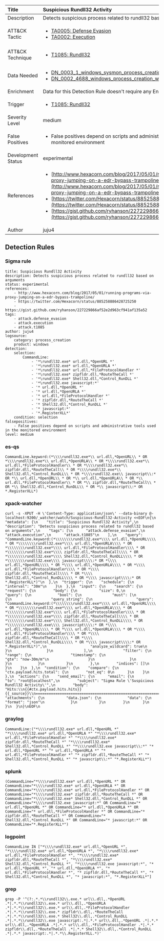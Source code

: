 | Title                | Suspicious Rundll32 Activity                                                                                                                                                 |
|:---------------------|:------------------------------------------------------------------------------------------------------------------------------------------------------------|
| Description          | Detects suspicious process related to rundll32 based on arguments                                                                                                                                           |
| ATT&amp;CK Tactic    |  <ul><li>[TA0005: Defense Evasion](https://attack.mitre.org/tactics/TA0005)</li><li>[TA0002: Execution](https://attack.mitre.org/tactics/TA0002)</li></ul>  |
| ATT&amp;CK Technique | <ul><li>[T1085: Rundll32](https://attack.mitre.org/techniques/T1085)</li></ul>  |
| Data Needed          | <ul><li>[DN_0003_1_windows_sysmon_process_creation](../Data_Needed/DN_0003_1_windows_sysmon_process_creation.md)</li><li>[DN_0002_4688_windows_process_creation_with_commandline](../Data_Needed/DN_0002_4688_windows_process_creation_with_commandline.md)</li></ul>  |
| Enrichment           |  Data for this Detection Rule doesn't require any Enrichments.  |
| Trigger              | <ul><li>[T1085: Rundll32](../Triggers/T1085.md)</li></ul>  |
| Severity Level       | medium |
| False Positives      | <ul><li>False positives depend on scripts and administrative tools used in the monitored environment</li></ul>  |
| Development Status   | experimental |
| References           | <ul><li>[http://www.hexacorn.com/blog/2017/05/01/running-programs-via-proxy-jumping-on-a-edr-bypass-trampoline/](http://www.hexacorn.com/blog/2017/05/01/running-programs-via-proxy-jumping-on-a-edr-bypass-trampoline/)</li><li>[https://twitter.com/Hexacorn/status/885258886428725250](https://twitter.com/Hexacorn/status/885258886428725250)</li><li>[https://gist.github.com/ryhanson/227229866af52e2d963cf941af135a52](https://gist.github.com/ryhanson/227229866af52e2d963cf941af135a52)</li></ul>  |
| Author               | juju4 |


## Detection Rules

### Sigma rule

```
title: Suspicious Rundll32 Activity
description: Detects suspicious process related to rundll32 based on arguments
status: experimental
references:
    - http://www.hexacorn.com/blog/2017/05/01/running-programs-via-proxy-jumping-on-a-edr-bypass-trampoline/
    - https://twitter.com/Hexacorn/status/885258886428725250
    - https://gist.github.com/ryhanson/227229866af52e2d963cf941af135a52
tags:
    - attack.defense_evasion
    - attack.execution
    - attack.t1085
author: juju4
logsource:
    category: process_creation
    product: windows
detection:
    selection:
        CommandLine:
            - '*\rundll32.exe* url.dll,*OpenURL *'
            - '*\rundll32.exe* url.dll,*OpenURLA *'
            - '*\rundll32.exe* url.dll,*FileProtocolHandler *'
            - '*\rundll32.exe* zipfldr.dll,*RouteTheCall *'
            - '*\rundll32.exe* Shell32.dll,*Control_RunDLL *'
            - '*\rundll32.exe javascript:*'
            - '* url.dll,*OpenURL *'
            - '* url.dll,*OpenURLA *'
            - '* url.dll,*FileProtocolHandler *'
            - '* zipfldr.dll,*RouteTheCall *'
            - '* Shell32.dll,*Control_RunDLL *'
            - '* javascript:*'
            - '*.RegisterXLL*'
    condition: selection
falsepositives:
    - False positives depend on scripts and administrative tools used in the monitored environment
level: medium

```





### es-qs
    
```
CommandLine.keyword:(*\\\\rundll32.exe*\\ url.dll,*OpenURL\\ * OR *\\\\rundll32.exe*\\ url.dll,*OpenURLA\\ * OR *\\\\rundll32.exe*\\ url.dll,*FileProtocolHandler\\ * OR *\\\\rundll32.exe*\\ zipfldr.dll,*RouteTheCall\\ * OR *\\\\rundll32.exe*\\ Shell32.dll,*Control_RunDLL\\ * OR *\\\\rundll32.exe\\ javascript\\:* OR *\\ url.dll,*OpenURL\\ * OR *\\ url.dll,*OpenURLA\\ * OR *\\ url.dll,*FileProtocolHandler\\ * OR *\\ zipfldr.dll,*RouteTheCall\\ * OR *\\ Shell32.dll,*Control_RunDLL\\ * OR *\\ javascript\\:* OR *.RegisterXLL*)
```


### xpack-watcher
    
```
curl -s -XPUT -H \'Content-Type: application/json\' --data-binary @- localhost:9200/_watcher/watch/Suspicious-Rundll32-Activity <<EOF\n{\n  "metadata": {\n    "title": "Suspicious Rundll32 Activity",\n    "description": "Detects suspicious process related to rundll32 based on arguments",\n    "tags": [\n      "attack.defense_evasion",\n      "attack.execution",\n      "attack.t1085"\n    ],\n    "query": "CommandLine.keyword:(*\\\\\\\\rundll32.exe*\\\\ url.dll,*OpenURL\\\\ * OR *\\\\\\\\rundll32.exe*\\\\ url.dll,*OpenURLA\\\\ * OR *\\\\\\\\rundll32.exe*\\\\ url.dll,*FileProtocolHandler\\\\ * OR *\\\\\\\\rundll32.exe*\\\\ zipfldr.dll,*RouteTheCall\\\\ * OR *\\\\\\\\rundll32.exe*\\\\ Shell32.dll,*Control_RunDLL\\\\ * OR *\\\\\\\\rundll32.exe\\\\ javascript\\\\:* OR *\\\\ url.dll,*OpenURL\\\\ * OR *\\\\ url.dll,*OpenURLA\\\\ * OR *\\\\ url.dll,*FileProtocolHandler\\\\ * OR *\\\\ zipfldr.dll,*RouteTheCall\\\\ * OR *\\\\ Shell32.dll,*Control_RunDLL\\\\ * OR *\\\\ javascript\\\\:* OR *.RegisterXLL*)"\n  },\n  "trigger": {\n    "schedule": {\n      "interval": "30m"\n    }\n  },\n  "input": {\n    "search": {\n      "request": {\n        "body": {\n          "size": 0,\n          "query": {\n            "bool": {\n              "must": [\n                {\n                  "query_string": {\n                    "query": "CommandLine.keyword:(*\\\\\\\\rundll32.exe*\\\\ url.dll,*OpenURL\\\\ * OR *\\\\\\\\rundll32.exe*\\\\ url.dll,*OpenURLA\\\\ * OR *\\\\\\\\rundll32.exe*\\\\ url.dll,*FileProtocolHandler\\\\ * OR *\\\\\\\\rundll32.exe*\\\\ zipfldr.dll,*RouteTheCall\\\\ * OR *\\\\\\\\rundll32.exe*\\\\ Shell32.dll,*Control_RunDLL\\\\ * OR *\\\\\\\\rundll32.exe\\\\ javascript\\\\:* OR *\\\\ url.dll,*OpenURL\\\\ * OR *\\\\ url.dll,*OpenURLA\\\\ * OR *\\\\ url.dll,*FileProtocolHandler\\\\ * OR *\\\\ zipfldr.dll,*RouteTheCall\\\\ * OR *\\\\ Shell32.dll,*Control_RunDLL\\\\ * OR *\\\\ javascript\\\\:* OR *.RegisterXLL*)",\n                    "analyze_wildcard": true\n                  }\n                }\n              ],\n              "filter": {\n                "range": {\n                  "timestamp": {\n                    "gte": "now-30m/m"\n                  }\n                }\n              }\n            }\n          }\n        },\n        "indices": []\n      }\n    }\n  },\n  "condition": {\n    "compare": {\n      "ctx.payload.hits.total": {\n        "not_eq": 0\n      }\n    }\n  },\n  "actions": {\n    "send_email": {\n      "email": {\n        "to": "root@localhost",\n        "subject": "Sigma Rule \'Suspicious Rundll32 Activity\'",\n        "body": "Hits:\\n{{#ctx.payload.hits.hits}}{{_source}}\\n================================================================================\\n{{/ctx.payload.hits.hits}}",\n        "attachments": {\n          "data.json": {\n            "data": {\n              "format": "json"\n            }\n          }\n        }\n      }\n    }\n  }\n}\nEOF\n
```


### graylog
    
```
CommandLine:("*\\\\rundll32.exe* url.dll,*OpenURL *" "*\\\\rundll32.exe* url.dll,*OpenURLA *" "*\\\\rundll32.exe* url.dll,*FileProtocolHandler *" "*\\\\rundll32.exe* zipfldr.dll,*RouteTheCall *" "*\\\\rundll32.exe* Shell32.dll,*Control_RunDLL *" "*\\\\rundll32.exe javascript\\:*" "* url.dll,*OpenURL *" "* url.dll,*OpenURLA *" "* url.dll,*FileProtocolHandler *" "* zipfldr.dll,*RouteTheCall *" "* Shell32.dll,*Control_RunDLL *" "* javascript\\:*" "*.RegisterXLL*")
```


### splunk
    
```
(CommandLine="*\\\\rundll32.exe* url.dll,*OpenURL *" OR CommandLine="*\\\\rundll32.exe* url.dll,*OpenURLA *" OR CommandLine="*\\\\rundll32.exe* url.dll,*FileProtocolHandler *" OR CommandLine="*\\\\rundll32.exe* zipfldr.dll,*RouteTheCall *" OR CommandLine="*\\\\rundll32.exe* Shell32.dll,*Control_RunDLL *" OR CommandLine="*\\\\rundll32.exe javascript:*" OR CommandLine="* url.dll,*OpenURL *" OR CommandLine="* url.dll,*OpenURLA *" OR CommandLine="* url.dll,*FileProtocolHandler *" OR CommandLine="* zipfldr.dll,*RouteTheCall *" OR CommandLine="* Shell32.dll,*Control_RunDLL *" OR CommandLine="* javascript:*" OR CommandLine="*.RegisterXLL*")
```


### logpoint
    
```
CommandLine IN ["*\\\\rundll32.exe* url.dll,*OpenURL *", "*\\\\rundll32.exe* url.dll,*OpenURLA *", "*\\\\rundll32.exe* url.dll,*FileProtocolHandler *", "*\\\\rundll32.exe* zipfldr.dll,*RouteTheCall *", "*\\\\rundll32.exe* Shell32.dll,*Control_RunDLL *", "*\\\\rundll32.exe javascript:*", "* url.dll,*OpenURL *", "* url.dll,*OpenURLA *", "* url.dll,*FileProtocolHandler *", "* zipfldr.dll,*RouteTheCall *", "* Shell32.dll,*Control_RunDLL *", "* javascript:*", "*.RegisterXLL*"]
```


### grep
    
```
grep -P '^(?:.*.*\\rundll32\\.exe.* url\\.dll,.*OpenURL .*|.*.*\\rundll32\\.exe.* url\\.dll,.*OpenURLA .*|.*.*\\rundll32\\.exe.* url\\.dll,.*FileProtocolHandler .*|.*.*\\rundll32\\.exe.* zipfldr\\.dll,.*RouteTheCall .*|.*.*\\rundll32\\.exe.* Shell32\\.dll,.*Control_RunDLL .*|.*.*\\rundll32\\.exe javascript:.*|.*.* url\\.dll,.*OpenURL .*|.*.* url\\.dll,.*OpenURLA .*|.*.* url\\.dll,.*FileProtocolHandler .*|.*.* zipfldr\\.dll,.*RouteTheCall .*|.*.* Shell32\\.dll,.*Control_RunDLL .*|.*.* javascript:.*|.*.*\\.RegisterXLL.*)'
```



